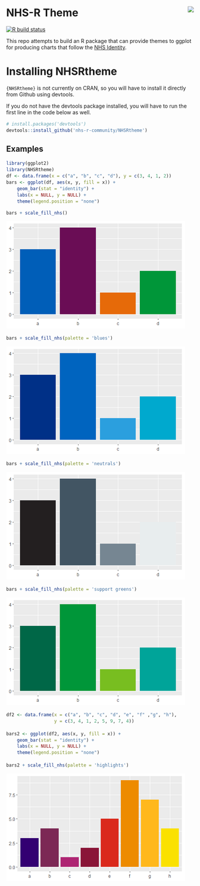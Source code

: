
<!-- README.md is generated from README.Rmd. Please edit that file -->

# NHS-R Theme <a alt="NHS-R Community's logo" href="https://nhsrcommunity.com/"><img src="https://nhs-r-community.github.io/assets/logo/nhsr-logo.png" align="right" height="80" /></a>

<!-- badges: start -->

[![R build
status](https://github.com/nhs-r-community/NHSRtheme/workflows/R-CMD-check/badge.svg)](https://github.com/nhs-r-community/NHSRtheme/actions)
<!-- badges: end -->

This repo attempts to build an R package that can provide themes to
ggplot for producing charts that follow the [NHS
Identity](https://www.england.nhs.uk/nhsidentity/).

# Installing NHSRtheme

`{NHSRtheme}` is not currently on CRAN, so you will have to install it
directly from Github using devtools.

If you do not have the devtools package installed, you will have to run
the first line in the code below as well.

``` r
# install.packages('devtools')
devtools::install_github('nhs-r-community/NHSRtheme')
```

## Examples

``` r
library(ggplot2)
library(NHSRtheme)
df <- data.frame(x = c("a", "b", "c", "d"), y = c(3, 4, 1, 2))
bars <- ggplot(df, aes(x, y, fill = x)) + 
    geom_bar(stat = "identity") + 
    labs(x = NULL, y = NULL) +
    theme(legend.position = "none")
```

``` r
bars + scale_fill_nhs()
```

![](man/figures/README-default_bars-1.png)<!-- -->

``` r
bars + scale_fill_nhs(palette = 'blues')
```

![](man/figures/README-blues_bars-1.png)<!-- -->

``` r
bars + scale_fill_nhs(palette = 'neutrals') 
```

![](man/figures/README-neutral_bars-1.png)<!-- -->

``` r
bars + scale_fill_nhs(palette = 'support greens')
```

![](man/figures/README-green_bars-1.png)<!-- -->

``` r
df2 <- data.frame(x = c("a", "b", "c", "d", "e", "f" ,"g", "h"), 
                  y = c(3, 4, 1, 2, 5, 9, 7, 4))

bars2 <- ggplot(df2, aes(x, y, fill = x)) + 
    geom_bar(stat = "identity") + 
    labs(x = NULL, y = NULL) +
    theme(legend.position = "none")

bars2 + scale_fill_nhs(palette = 'highlights')
```

![](man/figures/README-highlights_bars-1.png)<!-- -->
